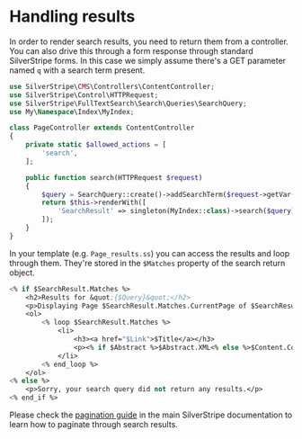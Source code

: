 # Handling results

In order to render search results, you need to return them from a controller. You can also drive this through a form response through standard SilverStripe forms. In this case we simply assume there's a GET parameter named `q` with a search term present.

```php
use SilverStripe\CMS\Controllers\ContentController;
use SilverStripe\Control\HTTPRequest;
use SilverStripe\FullTextSearch\Search\Queries\SearchQuery;
use My\Namespace\Index\MyIndex;

class PageController extends ContentController
{
    private static $allowed_actions = [
        'search',
    ];

    public function search(HTTPRequest $request)
    {
        $query = SearchQuery::create()->addSearchTerm($request->getVar('q'));
        return $this->renderWith([
            'SearchResult' => singleton(MyIndex::class)->search($query)
        ]);
    }
}
```

In your template (e.g. `Page_results.ss`) you can access the results and loop through them. They're stored in the `$Matches` property of the search return object.

```ss
<% if $SearchResult.Matches %>
    <h2>Results for &quot;{$Query}&quot;</h2>
    <p>Displaying Page $SearchResult.Matches.CurrentPage of $SearchResult.Matches.TotalPages</p>
    <ol>
        <% loop $SearchResult.Matches %>
            <li>
                <h3><a href="$Link">$Title</a></h3>
                <p><% if $Abstract %>$Abstract.XML<% else %>$Content.ContextSummary<% end_if %></p>
            </li>
        <% end_loop %>
    </ol>
<% else %>
    <p>Sorry, your search query did not return any results.</p>
<% end_if %>
```

Please check the [pagination guide](https://docs.silverstripe.org/en/4/developer_guides/templates/how_tos/pagination/)
in the main SilverStripe documentation to learn how to paginate through search results.
